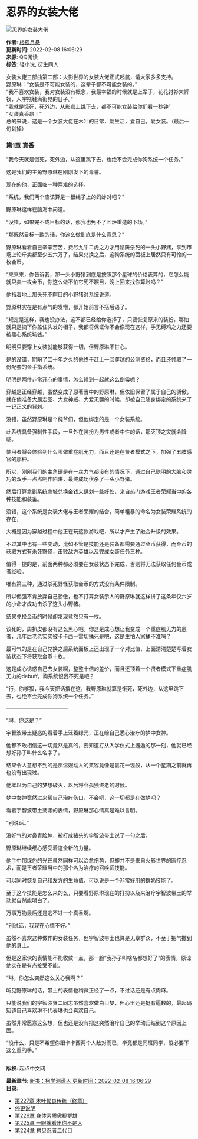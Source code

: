 # 忍界的女装大佬

![忍界的女装大佬](https://wfqqreader-1252317822.image.myqcloud.com/cover/733/35927733/t5_35927733.webp)

**作者**: [楼孤月悬](//book.qq.com/book-writer/5282984903863601)  
**更新时间**: 2022-02-08 16:06:29  
**来源**: QQ阅读  
**标签**: 轻小说, 衍生同人

女装大佬三部曲第二部：火影世界的女装大佬正式起航，请大家多多支持。  
野原琳：“女装是不可能女装的，这辈子都不可能女装的。”  
“我不喜欢女装，我对女装没有概念，我最幸福的时候就是上辈子，花花衬衫大裤衩，人字拖鞋满街晃的日子。”  
“我就是饿死，死外边，从影岩上跳下去，都不可能女装给你们看一秒钟”  
“女装真香昂！”  
总的来说，这是一个女装大佬在木叶的日常，爱生活，爱自己，爱女装。（最后一句划掉）

### 第1章 真香

“我今天就是饿死，死外边，从这里跳下去，也绝不会完成你狗系统一个任务。”

这是我们的主角野原琳在刚刚发下的毒誓。

现在的他，正面临一种两难的选择。

“系统，我们两个应该算是一根绳子上的蚂蚱对吧？”

野原琳这样在脑海中问道。

“没错，如果完不成目标的话，那我也免不了回炉重造的下场。”

“那既然目标一致的话，你这么做到底是什么意思？”

野原琳看着自己辛辛苦苦，费尽九牛二虎之力才用陷阱杀死的一头小野猪，拿到市场上论斤卖都至少五六万了，结果兑换之后，这狗系统的面板上居然只有可怜的一枚金币。

“来来来，你告诉我，那一头小野猪到底是按照那个星球的价格表算的，它怎么能就只卖一枚金币，你这么做不怕它死不瞑目，晚上回来找你算账吗？”

他指着地上那头死不瞑目的小野猪对系统说道。

野原琳实在是有点气的发懵，都开始前言不搭后语了。

“规定是这样，我也没办法，这不都已经给你选择了，只要恢复原来的装扮，哪怕就只是摘下你盖住头发的帽子，我都将保证你不会像现在这样，手无缚鸡之力还要被黑心系统坑钱。”

明明只要穿上女装就能够获得一切，但野原琳不甘心。

是的没错，期盼了二十年之久的他终于赶上一回穿越的公测资格，而且还领取了一份配套的金手指系统。

明明是两件非常开心的事情，怎么碰到一起就这么倒霉呢？

穿越是正经穿越，虽然变成了原著当中的野原琳，但依旧保留了属于自己的骄傲，就在他准备大展宏图、大发神威、大爱无疆的时候，却被自己随身绑定的系统来了一记正义的背刺。

没错，虽然野原琳是个纯爷们，但他绑定的是一个女装系统。

此系统具备强制性手段，一旦外在装扮为男性或者中性的话，那灭顶之灾就会降临。

使用者将会体验到什么叫做重症肌无力，而且还是在贤者模式之下，加强了五肢感官的那种。

所以，刚刚我们的主角硬是在一丝力气都没有的情况下，通过自己聪明的大脑和灵巧的双手一点点制作陷阱，最终成功伏杀了一头小野猪。

然后打算拿到系统商城兑换金钱来谋划一些好处，来自热门游戏王者荣耀当中的各种技能和装备。

没错，这个系统是女装大佬与王者荣耀的结合，简单粗暴的命名为女装荣耀系统的存在，

大概是因为穿越过程中他正在玩这款游戏吧，所以才产生了融合升级的效果。

不过其中也有一些变动，比如不管是技能还是装备都需要通过金币获得，而金币的获取方式有杀死野怪，击败敌方英雄以及完成女装任务三种。

值得一提的是，前面两种都必须要在女装状态下完成，否则将无法获取任何金币或者经验。

唯有第三种，通过杀死野怪获取金币的方式没有条件限制。

所以倔强不肯放弃自己骄傲，也不打算女装示人的野原琳就这样拼了这条年仅六岁的小命才成功击杀了这头小野猪。

结果兑换金币的时候却发现竟然只有一枚。

该死的，周扒皮都没有这么黑心吧。你这是成心想让我变成一个重症肌无力的患者，几年后老老实实被卡卡西一雷切捅死是吧，这是生怕人家捅不准吗？

最可气的是在自己兑换之后系统面板上还出现了一个对比值，上面清清楚楚写着女装状态下将获取金币十枚。

这是成心诱惑自己去女装啊，整整十倍的差价，而且还顶着一个贤者模式下重症肌无力的debuff，狗系统恨我不死是吧？

“行，你够狠，我今天把话撂在这，我野原琳就算是饿死，死外边，从这里跳下去，也绝不会完成你狗系统一个任务。”

————————————

“琳，你这是？”

宇智波带土疑惑的看着手上泛着绿光，正在给自己悉心治疗的梦中女神。

他都不敢相信这一切竟然是真的，要知道打从入学仪式上邂逅的那一刻，他就已经想好孙子叫什么名字了。

结果令人意想不到的是那温婉动人的笑容竟像是昙花一现般，从一个星期之前就再也没有出现过。

他本以为自己的梦想破灭，以后将会孤独终老的时候。

梦中女神竟然过来帮自己治疗伤口，不会吧，这一切都是在做梦吧？

看着宇智波带土荡漾的表情，野原琳那心情真是难以言明。

“别说话。”

没好气的对鼻青脸肿，被打成猪头的宇智波带土说了一句之后。

野原琳继续细心感受着这全新的力量。

他手中那绿色的光芒虽然同样可以治愈伤势，但却并不是来自火影世界的医疗忍术，而是王者荣耀当中的那个名为治疗的召唤师技能。

可以同时恢复自己和友方的生命值，可以说是一个非常好用的群奶技能了。

至于这个技能是怎么来的么，只要看野原琳现在的打扮以及来治疗宇智波带土的举动就自然能明白了。

万事万物最后还是逃不过一个真香啊。

“别说话，我现在心情不好。”

虽然不喜欢这种做作的女装任务，但宇智波带土也算是无辜群众，不至于把气撒到他的身上。

但是这家伙的表情能不能收敛一点，那一脸“我孙子叫啥名都想好了”的表情，原谅他实在是有点接受不能。

“琳，你怎么突然这么关心我啊？”

听见野原琳的话，带土的表情也稍微正经了一点，不过话还是有点肉麻。

只能说我们的宇智波贤二同志虽然喜欢做白日梦，但心里还是挺有逼数的，最起码知道自己喜欢琳不代表琳也会喜欢自己。

虽然非常愿意这么想，但也还是没有把这突然治疗自己的举动归结到这个原因上面。

“没什么，只是不希望你跟卡卡西两个人敌对而已，毕竟都是同班同学，没必要下这么重的手。”

---

**版权**: 起点中文网  

**最新章节**: [新书：柯学测谎人 更新时间：2022-02-08 16:06:29](//book.qq.com/book-read/35927733/234 "忍界的女装大佬 新书：柯学测谎人")  
**目录**: 
- [第227章 木叶优良传统（终章）](//book.qq.com/book-read/35927733/232 "忍界的女装大佬 第227章 木叶优良传统（终章）")  
- [停更说明](//book.qq.com/book-read/35927733/233 "忍界的女装大佬 停更说明")  
- [第226章 身体素质傲视群雄](//book.qq.com/book-read/35927733/231 "忍界的女装大佬 第226章 身体素质傲视群雄")  
- [第225章 一眼就看出你不是人](//book.qq.com/book-read/35927733/230 "忍界的女装大佬 第225章 一眼就看出你不是人")  
- [第224章 拷贝忍者二代目](//book.qq.com/book-read/35927733/229 "忍界的女装大佬 第224章 拷贝忍者二代目")